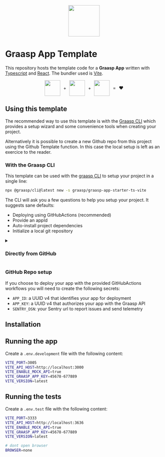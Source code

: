 <div style="margin-bottom: 20px; display:flex; justify-content: center; align-items: center ">
<img style="text-align: center" src="https://graasp.org/favicon.svg" width=100 >
</div>

# Graasp App Template

This repository hosts the template code for a **Graasp App** written with [Typescript](https://www.typescriptlang.org/) and [React](https://react.dev/). The bundler used is [Vite](https://vitejs.dev).

<div style="gap:10px; display:flex; justify-content: center; align-items: center;">
  <img src="https://upload.wikimedia.org/wikipedia/commons/4/4c/Typescript_logo_2020.svg" width=50 >
  <span>+</span>
  <img src="https://upload.wikimedia.org/wikipedia/commons/a/a7/React-icon.svg" width=50 >
  <span>+</span>
  <img src="https://upload.wikimedia.org/wikipedia/commons/f/f1/Vitejs-logo.svg" width=50 >
  <span>=</span>
  <span>❤️</span>
</div>

## Using this template

The recommended way to use this template is with the [Graasp CLI](https://github.com/graasp/graasp-cli) which provides a setup wizard and some convenience tools when creating your project.

Alternatively it is possible to create a new Github repo from this project using the Github Template function. In this case the local setup is left as an exercice to the reader.

### With the Graasp CLI

This template can be used with the [graasp CLI](https://www.npmjs.com/package/@graasp/cli?activeTab=readme) to setup your project in a single line:

```bash
npx @graasp/cli@latest new -s graasp/graasp-app-starter-ts-vite
```

The CLI will ask you a few questions to help you setup your project. It suggests sane defaults:

- Deploying using GitHubActions (recommended)
- Provide an appId
- Auto-install project dependencies
- Initialize a local git repository

<details >
<summary><h3>Directly from GitHub</h3></summary>

Should you choose to bootstrap your graasp app manually, you will need to execute the following steps.

#### Cloning the template

Get a copy of this repo.

##### Using the Template button

Click on the `Use this template` button. For more instructions head over to the [GitHub Docs on Using a template](https://docs.github.com/en/repositories/creating-and-managing-repositories/creating-a-repository-from-a-template)

##### Clone from the command line

With `git`:

```sh
git clone
```

With the [GitHub CLI](https://cli.github.com/):

```bash
gh repo clone graasp/graasp-app-starter-ts-vite
```

#### Adding Workflows

To deploy your app using github actions.

#### Renaming

You will have to look for the `Graasp App Template` string in yours project files and rename it to your project name

</details>

### GitHub Repo setup

If you choose to deploy your app with the provided GitHubActions workflows you will need to create the following secrets:

- `APP_ID`: a UUID v4 that identifies your app for deployment
- `APP_KEY`: a UUID v4 that authorizes your app with the Graasp API
- `SENTRY_DSN`: your Sentry url to report issues and send telemetry

## Installation

## Running the app

Create a `.env.development` file with the following content:

```bash
VITE_PORT=3005
VITE_API_HOST=http://localhost:3000
VITE_ENABLE_MOCK_API=true
VITE_GRAASP_APP_KEY=45678-677889
VITE_VERSION=latest
```

## Running the tests

Create a `.env.test` file with the following content:

```bash
VITE_PORT=3333
VITE_API_HOST=http://localhost:3636
VITE_ENABLE_MOCK_API=true
VITE_GRAASP_APP_KEY=45678-677889
VITE_VERSION=latest

# dont open browser
BROWSER=none
```
